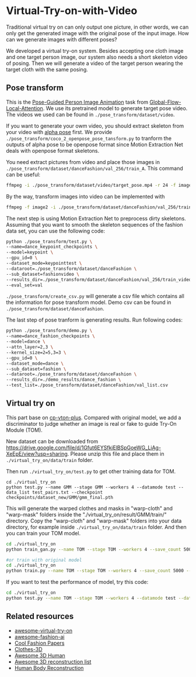 # Virtual-Try-on-with-Video
Traditional virtual try on can only output one picture, in other words, we can only get the generated image with the original pose of the input image. How can we generate images with different poses?

We developed a virtual try-on system. Besides accepting one cloth image and one target person image, our system also needs a short skeleton video of posing. Then we will generate a video of the target person wearing the target cloth with the same posing. 

## Pose transform
This is the [Pose-Guided Person Image Animation](https://github.com/RenYurui/Global-Flow-Local-Attention/blob/master/PERSON_IMAGE_ANIMATION.md) task from [Global-Flow-Local-Attention](https://github.com/RenYurui/Global-Flow-Local-Attention). We use its pretrained model to generate target pose video. The videos we used can be found in `./pose_transform/dataset/video`.

If you want to generate your owm video, you should extract skeleton from your video with [alpha pose](https://github.com/MVIG-SJTU/AlphaPose) first. We provide `./pose_transform/coco_2_openpose_pose_tansform.py` to tranform the outputs of alpha pose to be openpose format since Motion Extraction Net deals with openpose format skeletons.

You need extract pictures from video and place those images in `./pose_transform/dataset/danceFashion/val_256/train_A`. This command can be useful:
``` bash
ffmpeg -i ./pose_transform/dataset/video/target_pose.mp4 -r 24 -f image2 ./pose_transform/dataset/danceFashion/val_256/train_A/target_pose/%5d.png
```
By the way, transform images into video can be implemented with 
``` bash
ffmpeg -f image2 -i ./pose_transform/dataset/danceFashion/val_256/train_A/target_pose/%5d.png -vcodec libx264 -r 24 demo_video.mp4
```

The next step is using Motion Extraction Net to preprocess dirty skeletons. Assuming that you want to smooth the skeleton sequences of the fashion data set, you can use the following code:
``` bash
python ./pose_transform/test.py \
--name=dance_keypoint_checkpoints \
--model=keypoint \
--gpu_id=0 \
--dataset_mode=keypointtest \
--dataroot=./pose_transform/dataset/danceFashion \
--sub_dataset=fashionvideo \
--results_dir=./pose_transform/dataset/danceFashion/val_256/train_video2d \
--eval_set=val
```

`./pose_transform/create_csv.py` will generate a csv file which contains all the information for pose transform model. Demo csv can be found in `./pose_transform/dataset/danceFashion`.

The last step of pose tranform is generating results. Run following codes:
``` bash
python ./pose_transform/demo.py \
--name=dance_fashion_checkpoints \
--model=dance \
--attn_layer=2,3 \
--kernel_size=2=5,3=3 \
--gpu_id=0 \
--dataset_mode=dance \
--sub_dataset=fashion \
--dataroot=./pose_transform/dataset/danceFashion \
--results_dir=./demo_results/dance_fashion \
--test_list=./pose_transform/dataset/danceFashion/val_list.csv
```
## Virtual try on
This part base on [cp-vton-plus](https://github.com/minar09/cp-vton-plus). Compared with original model, we add a discriminator to judge whether an image is real or fake to guide Try-On Module (TOM). 

New dataset can be downloaded from https://drive.google.com/file/d/1Gfut6EYSfkjElBSpGoeWG_LiAg-XeEpE/view?usp=sharing. Please unzip this file and place them in `./virtual_try_on/data/train` folder.

Then run `./virtual_try_on/test.py` to get other training data for TOM.
```
cd ./virtual_try_on
python test.py --name GMM --stage GMM --workers 4 --datamode test --data_list test_pairs.txt --checkpoint checkpoints/dataset_new/GMM/gmm_final.pth
```
This will generate the warped clothes and masks in "warp-cloth" and "warp-mask" folders inside the "./virtual_try_on/result/GMM/train/" directory. Copy the "warp-cloth" and "warp-mask" folders into your data directory, for example inside `./virtual_try_on/data/train` folder.
And then you can train your TOM model.
``` bash
cd ./virtual_try_on
python train_gan.py --name TOM --stage TOM --workers 4 --save_count 5000 --shuffle

#or train with original model
cd ./virtual_try_on
python train.py --name TOM --stage TOM --workers 4 --save_count 5000 --shuffle
```

If you want to test the performance of model, try this code:
``` bash
cd ./virtual_try_on
python test.py --name TOM --stage TOM --workers 4 --datamode test --data_list test_pairs.txt --checkpoint checkpoints/dataset_new/TOM/tom_final.pth
```

## Related resources
- [awesome-virtual-try-on](https://github.com/minar09/awesome-virtual-try-on)
- [awesome-fashion-ai](https://github.com/ayushidalmia/awesome-fashion-ai)
- [Cool Fashion Papers](https://github.com/lzhbrian/Cool-Fashion-Papers)
- [Clothes-3D](https://github.com/lzhbrian/Clothes-3D)
- [Awesome 3D Human](https://github.com/lijiaman/awesome-3d-human)
- [Awesome 3D reconstruction list](https://github.com/openMVG/awesome_3DReconstruction_list)
- [Human Body Reconstruction](https://github.com/chenweikai/Body_Reconstruction_References)
